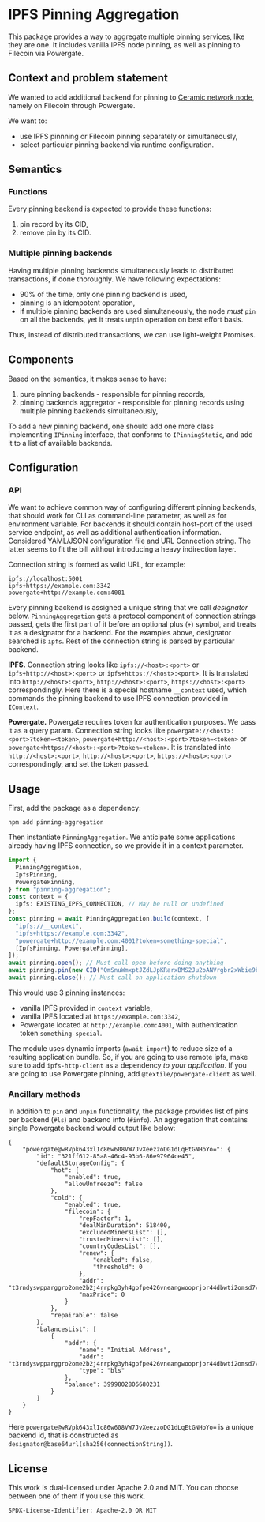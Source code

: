 # IPFS Pinning Aggregation

This package provides a way to aggregate multiple pinning services, like they are one.
It includes vanilla IPFS node pinning, as well as pinning to Filecoin via Powergate.

## Context and problem statement

We wanted to add additional backend for pinning to [Ceramic network node](https://github.com/ceramicnetwork/js-ceramic), namely on Filecoin through Powergate.

We want to:

- use IPFS pinnning or Filecoin pinning separately or simultaneously,
- select particular pinning backend via runtime configuration.

## Semantics

### Functions

Every pinning backend is expected to provide these functions:

1. pin record by its CID,
2. remove pin by its CID.

### Multiple pinning backends

Having multiple pinning backends simultaneously leads to distributed transactions, if done thoroughly. We have following expectations:

- 90% of the time, only one pinning backend is used,
- pinning is an idempotent operation,
- if multiple pinning backends are used simultaneously, the node _must_ `pin` on all the backends, yet it treats `unpin` operation on best effort basis.

Thus, instead of distributed transactions, we can use light-weight Promises.

## Components

Based on the semantics, it makes sense to have:

1. pure pinning backends - responsible for pinning records,
2. pinning backends aggregator - responsible for pinning records using multiple pinning backends simultaneously,

To add a new pinning backend, one should add one more class implementing `IPinning` interface, that conforms to `IPinningStatic`, and add it to a list of available backends.

## Configuration

### API

We want to achieve common way of configuring different pinning backends, that should work for CLI as command-line parameter, as well as for environment variable. For backends it should contain host-port of the used service endpoint, as well as additional authentication information. Considered YAML/JSON configuration file and URL Connection string. The latter seems to fit the bill without introducing a heavy indirection layer.

Connection string is formed as valid URL, for example:

```
ipfs://localhost:5001
ipfs+https://example.com:3342
powergate+http://example.com:4001
```

Every pinning backend is assigned a unique string that we call _designator_ below. `PinningAggregation` gets a protocol component of connection strings passed, gets the first part of it before an optional plus (`+`) symbol, and treats it as a designator for a backend.
For the examples above, designator searched is `ipfs`. Rest of the connection string is parsed by particular backend.

**IPFS.** Connection string looks like `ipfs://<host>:<port>` or `ipfs+http://<host>:<port>` or `ipfs+https://<host>:<port>`. It is translated into `http://<host>:<port>`, `http://<host>:<port>`, `https://<host>:<port>` correspondingly.
Here there is a special hostname `__context` used, which commands the pinning backend to use IPFS connection provided in `IContext`.

**Powergate.** Powergate requires token for authentication purposes. We pass it as a query param. Connection string looks like `powergate://<host>:<port>?token=<token>`, `powergate+http://<host>:<port>?token=<token>` or `powergate+https://<host>:<port>?token=<token>`. It is translated into `http://<host>:<port>`, `http://<host>:<port>`, `https://<host>:<port>` correspondingly, and set the token passed.

## Usage

First, add the package as a dependency:

```
npm add pinning-aggregation
```

Then instantiate `PinningAggregation`. We anticipate some applications already having IPFS connection, so we provide it in a context parameter.

```typescript
import {
  PinningAggregation,
  IpfsPinning,
  PowergatePinning,
} from "pinning-aggregation";
const context = {
  ipfs: EXISTING_IPFS_CONNECTION, // May be null or undefined
};
const pinning = await PinningAggregation.build(context, [
  "ipfs://__context",
  "ipfs+https://example.com:3342",
  "powergate+http://example.com:4001?token=something-special",
  [IpfsPinning, PowergatePinning],
]);
await pinning.open(); // Must call open before doing anything
await pinning.pin(new CID("QmSnuWmxptJZdLJpKRarxBMS2Ju2oANVrgbr2xWbie9b2D"));
await pinning.close(); // Must call on application shutdown
```

This would use 3 pinning instances:

- vanilla IPFS provided in `context` variable,
- vanilla IPFS located at `https://example.com:3342`,
- Powergate located at `http://example.com:4001`, with authentication token `something-special`.

The module uses dynamic imports (`await import`) to reduce size of a resulting application bundle.
So, if you are going to use remote ipfs, make sure to add `ipfs-http-client` as a dependency _to your application_.
If you are going to use Powergate pinning, add `@textile/powergate-client` as well.

### Ancillary methods

In addition to `pin` and `unpin` functionality, the package provides list of pins per backend (`#ls`) and backend info (`#info`).
An aggregation that contains single Powergate backend would output like below:

```
{
    "powergate@wRVpk643xlIc86w608VW7JvXeezzoDG1dLqEtGNHoYo=": {
        "id": "321ff612-85a8-46c4-93b6-86e97964ce45",
        "defaultStorageConfig": {
            "hot": {
                "enabled": true,
                "allowUnfreeze": false
            },
            "cold": {
                "enabled": true,
                "filecoin": {
                    "repFactor": 1,
                    "dealMinDuration": 518400,
                    "excludedMinersList": [],
                    "trustedMinersList": [],
                    "countryCodesList": [],
                    "renew": {
                        "enabled": false,
                        "threshold": 0
                    },
                    "addr": "t3rndyswpparggro2ome2b2j4rrpkg3yh4gpfpe426vneangwooprjor44dbwti2omsd7vkcb2lt6fcwpdt6sq",
                    "maxPrice": 0
                }
            },
            "repairable": false
        },
        "balancesList": [
            {
                "addr": {
                    "name": "Initial Address",
                    "addr": "t3rndyswpparggro2ome2b2j4rrpkg3yh4gpfpe426vneangwooprjor44dbwti2omsd7vkcb2lt6fcwpdt6sq",
                    "type": "bls"
                },
                "balance": 3999802806680231
            }
        ]
    }
}
```

Here `powergate@wRVpk643xlIc86w608VW7JvXeezzoDG1dLqEtGNHoYo=` is a unique backend id,
that is constructed as `designator@base64url(sha256(connectionString))`.

## License

This work is dual-licensed under Apache 2.0 and MIT.
You can choose between one of them if you use this work.

`SPDX-License-Identifier: Apache-2.0 OR MIT`
